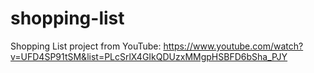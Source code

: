# shopping-list

Shopping List project from YouTube: https://www.youtube.com/watch?v=UFD4SP91tSM&list=PLcSrlX4GIkQDUzxMMgpHSBFD6bSha_PJY
